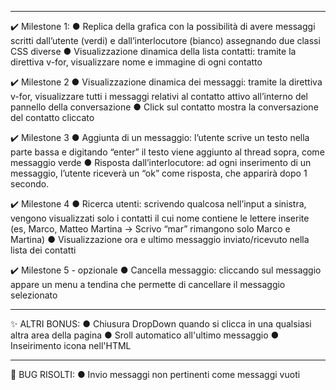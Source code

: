 --------------------------------------------------------------------------------------

✔️ Milestone 1:
● Replica della grafica con la possibilità di avere messaggi scritti dall’utente (verdi) e
dall’interlocutore (bianco) assegnando due classi CSS diverse
● Visualizzazione dinamica della lista contatti: tramite la direttiva v-for, visualizzare
nome e immagine di ogni contatto

✔️ Milestone 2
● Visualizzazione dinamica dei messaggi: tramite la direttiva v-for, visualizzare tutti i
messaggi relativi al contatto attivo all’interno del pannello della conversazione
● Click sul contatto mostra la conversazione del contatto cliccato

✔️ Milestone 3
● Aggiunta di un messaggio: l’utente scrive un testo nella parte bassa e digitando
“enter” il testo viene aggiunto al thread sopra, come messaggio verde
● Risposta dall’interlocutore: ad ogni inserimento di un messaggio, l’utente riceverà
un “ok” come risposta, che apparirà dopo 1 secondo.

✔️ Milestone 4
● Ricerca utenti: scrivendo qualcosa nell’input a sinistra, vengono visualizzati solo i
contatti il cui nome contiene le lettere inserite (es, Marco, Matteo Martina -> Scrivo
“mar” rimangono solo Marco e Martina)
● Visualizzazione ora e ultimo messaggio inviato/ricevuto nella lista dei contatti

✔️ Milestone 5 - opzionale 
● Cancella messaggio: cliccando sul messaggio appare un menu a tendina che
permette di cancellare il messaggio selezionato

--------------------------------------------------------------------------------------

✨ ALTRI BONUS:
● Chiusura DropDown quando si clicca in una qualsiasi altra area della pagina 
● Sroll automatico all'ultimo messaggio
● Inseirimento icona nell'HTML

--------------------------------------------------------------------------------------

🐛 BUG RISOLTI:
● Invio messaggi non pertinenti come messaggi vuoti
